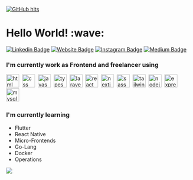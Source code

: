 <a href="https://github.com/ardhikarn/ardhikarn" target="_blank"><img alt="GitHub hits" src="https://img.shields.io/github/last-commit/ardhikarn/ardhikarn?label=profile%20updated&style=flat-square"></a>

<h1>Hello World! :wave:</h1>

[![Linkedin Badge](https://img.shields.io/badge/-LinkedIn-0e76a8?style=flat-square&logo=Linkedin&logoColor=white)](https://www.linkedin.com/in/ardhikarn/)
[![Website Badge](https://img.shields.io/badge/Website-3b5998?style=flat-square&logo=google-chrome&logoColor=white)](https://rythzid.xyz)
[![Instagram Badge](https://img.shields.io/badge/-Instagram-e4405f?style=flat-square&logo=Instagram&logoColor=white)](https://instagram.com/ardhikarn)
[![Medium Badge](https://img.shields.io/badge/Medium-12100E?style=flat-square&logo=medium&logoColor=white)](https://medium.com/@ardhikarn-dev)

<h3>I'm currently work as Frontend and freelancer using</h3>
<span><img src="https://cdn.jsdelivr.net/gh/devicons/devicon@latest/icons/html5/html5-plain.svg" alt="html" width="35px"></span>&nbsp;
<span><img src="https://cdn.jsdelivr.net/gh/devicons/devicon@latest/icons/css3/css3-plain.svg" alt="css" width="35px"></span>&nbsp;
<span><img src="https://cdn.jsdelivr.net/gh/devicons/devicon@latest/icons/javascript/javascript-original.svg" alt="javascript" width="35px"></span>&nbsp;
<span><img src="https://cdn.jsdelivr.net/gh/devicons/devicon@latest/icons/typescript/typescript-original.svg" alt="typescript" width="35px"></span>&nbsp;
<span><img src="https://cdn.jsdelivr.net/gh/devicons/devicon/icons/laravel/laravel-plain-wordmark.svg" alt="laravel" width="35px"></span>&nbsp;
<span><img src="https://cdn.jsdelivr.net/gh/devicons/devicon@latest/icons/react/react-original.svg" alt="react" width="35px"></span>&nbsp;
<span><img src="https://cdn.jsdelivr.net/gh/devicons/devicon/icons/nextjs/nextjs-original-wordmark.svg" alt="nextjs" width="35px"></span>&nbsp;
<span><img src="https://cdn.jsdelivr.net/gh/devicons/devicon/icons/sass/sass-original.svg" alt="sass" width="35px"></span>&nbsp;
<span><img src="https://cdn.jsdelivr.net/gh/devicons/devicon@latest/icons/tailwindcss/tailwindcss-plain.svg" alt="tailwind" width="35px"></span>&nbsp;
<span><img src="https://cdn.jsdelivr.net/gh/devicons/devicon@latest/icons/nodejs/nodejs-plain.svg" alt="nodejs" width="35px"></span>&nbsp;
<span><img src="https://cdn.jsdelivr.net/gh/devicons/devicon/icons/express/express-original-wordmark.svg" alt="express" width="35px"></span>&nbsp;
<span><img src="https://cdn.jsdelivr.net/gh/devicons/devicon@latest/icons/mysql/mysql-original.svg" alt="mysql" width="35px"></span>&nbsp;

<h3>I'm currently learning</h3>
<ul>
  <li>Flutter</li>
  <li>React Native</li>
  <li>Micro-Frontends</li>
  <li>Go-Lang</li>
  <li>Docker</li>
  <li>Operations</li>
</ul>

<img 
    src="https://github-readme-stats.vercel.app/api/top-langs/?username=ardhikarn&layout=compact&theme=github_dark" />

 



